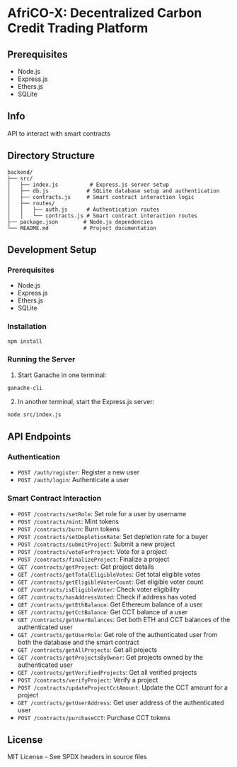 # AfriCO-X: Decentralized Carbon Credit Trading Platform
## Prerequisites
- Node.js
- Express.js
- Ethers.js
- SQLite

## Info
API to interact with smart contracts

## Directory Structure
```
backend/
├── src/
│   ├── index.js          # Express.js server setup
│   ├── db.js            # SQLite database setup and authentication
│   ├── contracts.js     # Smart contract interaction logic
│   ├── routes/
│   │   ├── auth.js      # Authentication routes
│   │   └── contracts.js # Smart contract interaction routes
├── package.json        # Node.js dependencies
└── README.md           # Project documentation
```

## Development Setup

### Prerequisites
- Node.js
- Express.js
- Ethers.js
- SQLite

### Installation
```bash
npm install
```

### Running the Server
1. Start Ganache in one terminal:
```bash
ganache-cli
```

2. In another terminal, start the Express.js server:
```bash
node src/index.js
```

## API Endpoints

### Authentication
- `POST /auth/register`: Register a new user
- `POST /auth/login`: Authenticate a user

### Smart Contract Interaction
- `POST /contracts/setRole`: Set role for a user by username
- `POST /contracts/mint`: Mint tokens
- `POST /contracts/burn`: Burn tokens
- `POST /contracts/setDepletionRate`: Set depletion rate for a buyer
- `POST /contracts/submitProject`: Submit a new project
- `POST /contracts/voteForProject`: Vote for a project
- `POST /contracts/finalizeProject`: Finalize a project
- `GET /contracts/getProject`: Get project details
- `GET /contracts/getTotalEligibleVotes`: Get total eligible votes
- `GET /contracts/getEligibleVoterCount`: Get eligible voter count
- `GET /contracts/isEligibleVoter`: Check voter eligibility
- `GET /contracts/hasAddressVoted`: Check if address has voted
- `GET /contracts/getEthBalance`: Get Ethereum balance of a user
- `GET /contracts/getCctBalance`: Get CCT balance of a user
- `GET /contracts/getUserBalances`: Get both ETH and CCT balances of the authenticated user
- `GET /contracts/getUserRole`: Get role of the authenticated user from both the database and the smart contract
- `GET /contracts/getAllProjects`: Get all projects
- `GET /contracts/getProjectsByOwner`: Get projects owned by the authenticated user
- `GET /contracts/getVerifiedProjects`: Get all verified projects
- `POST /contracts/verifyProject`: Verify a project
- `POST /contracts/updateProjectCctAmount`: Update the CCT amount for a project
- `GET /contracts/getUserAddress`: Get user address of the authenticated user
- `POST /contracts/purchaseCCT`: Purchase CCT tokens

## License
MIT License - See SPDX headers in source files
